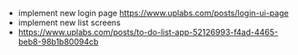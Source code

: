 - implement new login page https://www.uplabs.com/posts/login-ui-page
- implement new list screens
- https://www.uplabs.com/posts/to-do-list-app-52126993-f4ad-4465-beb8-98b1b80094cb